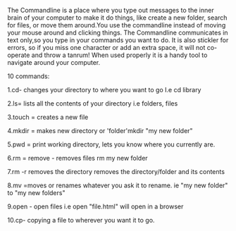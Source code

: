 The Commandline is a place where you type out  messages to the inner brain of your computer to make it do things, like create a new folder, search for files, or move them around.You use the commandline instead of moving your mouse around and clicking things.
The Commandline communicates in text only,so you type in your commands you want to do.
It is also stickler for errors, so if you miss one character or add an extra space, it will not co-operate and throw a tanrum! When used properly it is a handy tool to navigate around your computer. 

10 commands: 

1.cd- changes your directory to where you want to go I.e cd library

2.ls= lists all the contents of your directory i.e folders, files

3.touch = creates a new file

4.mkdir = makes new directory or 'folder'mkdir "my new folder"

5.pwd = print working directory, lets you know where you currently are. 

6.rm = remove - removes files rm my new folder

7.rm -r removes the directory removes the directory/folder and its contents

8.mv =moves or renames whatever you ask it to rename. ie "my new folder" to "my new folders"

9.open - open files i.e open "file.html" will open in a browser

10.cp- copying a file to wherever you want it to go.